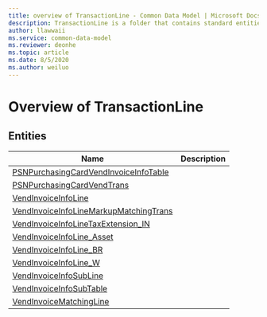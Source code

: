 ```yaml
---
title: overview of TransactionLine - Common Data Model | Microsoft Docs
description: TransactionLine is a folder that contains standard entities related to the Common Data Model.
author: llawwaii
ms.service: common-data-model
ms.reviewer: deonhe
ms.topic: article
ms.date: 8/5/2020
ms.author: weiluo
---
```


# Overview of TransactionLine


## Entities

|Name|Description|
|---|---|
|[PSNPurchasingCardVendInvoiceInfoTable](PSNPurchasingCardVendInvoiceInfoTable.md)||
|[PSNPurchasingCardVendTrans](PSNPurchasingCardVendTrans.md)||
|[VendInvoiceInfoLine](VendInvoiceInfoLine.md)||
|[VendInvoiceInfoLineMarkupMatchingTrans](VendInvoiceInfoLineMarkupMatchingTrans.md)||
|[VendInvoiceInfoLineTaxExtension_IN](VendInvoiceInfoLineTaxExtension_IN.md)||
|[VendInvoiceInfoLine_Asset](VendInvoiceInfoLine_Asset.md)||
|[VendInvoiceInfoLine_BR](VendInvoiceInfoLine_BR.md)||
|[VendInvoiceInfoLine_W](VendInvoiceInfoLine_W.md)||
|[VendInvoiceInfoSubLine](VendInvoiceInfoSubLine.md)||
|[VendInvoiceInfoSubTable](VendInvoiceInfoSubTable.md)||
|[VendInvoiceMatchingLine](VendInvoiceMatchingLine.md)||
